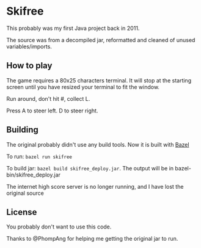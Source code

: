 # Skifree

This probably was my first Java project back in 2011.

The source was from a decompiled jar, reformatted and cleaned of
unused variables/imports.

## How to play
The game requires a 80x25 characters terminal. It will stop at the
starting screen until you have resized your terminal to fit the window.

Run around, don't hit #, collect L.

Press A to steer left. D to steer right.

## Building

The original probably didn't use any build tools. Now it is built with
[Bazel](https://bazel.build/)

To run: `bazel run skifree`

To build jar: `bazel build skifree_deploy.jar`. The output will be in bazel-bin/skifree_deploy.jar

The internet high score server is no longer running, and I have lost
the original source

## License

You probably don't want to use this code.

Thanks to @PhompAng for helping me getting the original jar to run.
